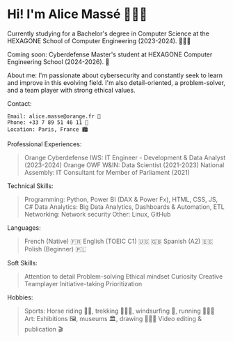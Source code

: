 # Hi! I'm Alice Massé 🙋🏼‍♀️

Currently studying for a Bachelor's degree in Computer Science at the HEXAGONE School of Computer Engineering (2023-2024). 👩🏼‍💻

Coming soon: Cyberdefense Master's student at HEXAGONE Computer Engineering School (2024-2026). 👾

About me: I'm passionate about cybersecurity and constantly seek to learn and improve in this evolving field. I'm also detail-oriented, a problem-solver, and a team player with strong ethical values.

Contact:

    Email: alice.masse@orange.fr 📧
    Phone: +33 7 89 51 46 11 📱
    Location: Paris, France 🏙️

Professional Experiences:
> Orange Cyberdefense IWS: IT Engineer - Development & Data Analyst (2023-2024)
> Orange OWF W&IN: Data Scientist (2021-2023)
> National Assembly: IT Consultant for Member of Parliament (2021)

Technical Skills:
> Programming: Python, Power BI (DAX & Power Fx), HTML, CSS, JS, C#
> Data Analytics: Big Data Analytics, Dashboards & Automation, ETL
> Networking: Network security
> Other: Linux, GitHub

Languages:
> French (Native) 🇫🇷
> English (TOEIC C1) 🇺🇸 🇬🇧
> Spanish (A2) 🇪🇸
> Polish (Beginner) 🇵🇱

Soft Skills:
> Attention to detail
> Problem-solving
> Ethical mindset
> Curiosity
> Creative
> Teamplayer
> Initiative-taking
> Prioritization

Hobbies:
> Sports: Horse riding 🏇🏼, trekking 🚶🏼‍♀️, windsurfing 🌊, running 🏃🏼‍♀️
> Art: Exhibitions 🖼️, museums 🏛️, drawing 👩🏼‍🎨
> Video editing & publication 🎬




